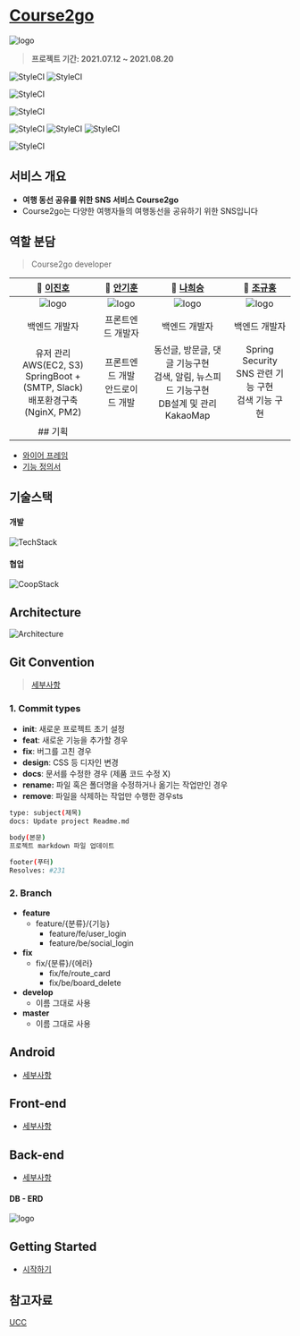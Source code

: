 # [Course2go](http://i5a106.p.ssafy.io/)

![logo](./documentation/img/logo_course2go.png)

> <b> 프로젝트 기간: 2021.07.12 ~ 2021.08.20 </b>

![StyleCI](https://img.shields.io/badge/vue-3-brightgreen)
![StyleCI](https://img.shields.io/badge/vue/cli-4.5.13-brightgreen)

![StyleCI](https://img.shields.io/badge/spring--boot-2.5.2-green)

![StyleCI](https://img.shields.io/badge/mariaDB-10.3.23-blue)

![StyleCI](<https://img.shields.io/badge/ec2(ubuntu)-20.04-orange>)
![StyleCI](https://img.shields.io/badge/pm2-5.1.0-orange)
![StyleCI](https://img.shields.io/badge/nginx-1.18.0-orange)

![StyleCI](<https://img.shields.io/badge/android-9.0(pie)-yellow>)



## 서비스 개요

- <b> 여행 동선 공유를 위한 SNS 서비스 Course2go </b>
- Course2go는 다양한 여행자들의 여행동선을 공유하기 위한 SNS입니다



## 역할 분담

> Course2go developer

|         **🙋 [이진호](https://github.com/jinho-pca)**         | **🙋‍ [안기훈](https://github.com/KiHoonAhn1)** |       **🙋 [나희승](https://github.com/sjsjsjghkdwp)**        |         **🙋‍ [조규홍](https://github.com/sitan516/)**         |
| :----------------------------------------------------------: | :-------------------------------------------: | :----------------------------------------------------------: | :----------------------------------------------------------: |
|           ![logo](./documentation/img/이진호.png)            |    ![logo](./documentation/img/안기훈.png)    |           ![logo](./documentation/img/나희승.png)            |           ![logo](./documentation/img/조규홍.png)            |
|                        백엔드 개발자                         |               프론트엔드 개발자               |                        백엔드 개발자                         |                        백엔드 개발자                         |
| 유저 관리 <br /> AWS(EC2, S3) <br /> SpringBoot + (SMTP, Slack) <br /> 배포환경구축(NginX, PM2) <br /> |  프론트엔드 개발<br /> 안드로이드 개발<br />  | 동선글, 방문글, 댓글 기능구현 <br /> 검색, 알림, 뉴스피드 기능구현 <br /> DB설계 및 관리 <br /> KakaoMap <br /> | Spring Security <br /> SNS 관련 기능 구현 <br /> 검색 기능 구현 <br /> |
|                           ## 기획                            |                                               |                                                              |                                                              |
* [와이어 프레임](https://www.figma.com/file/MliBKOTk3dwSKhyaA3d2QX/%EA%B3%B5%ED%86%B5%ED%94%84%EB%A1%9C%EC%A0%9D%ED%8A%B8?node-id=0%3A1)
* [기능 정의서](https://www.notion.so/5ed72c38a6ac4ed98a3b1613f12aa333?v=06ba98ba8e984949a3047d3bcaaf7aa3)



## 기술스택
#### 개발
![TechStack](./documentation/img/icons/TechStack.png)
#### 협업
![CoopStack](./documentation/img/icons/CoopStack.png)

## Architecture

![Architecture](./documentation/img/Architecture.png)

## Git Convention
> [세부사항](https://www.notion.so/Git.md)

### 1. Commit types

- **init**: 새로운 프로젝트 초기 설정
- **feat**: 새로운 기능을 추가할 경우
- **fix**: 버그를 고친 경우
- **design**: CSS 등 디자인 변경
- **docs**: 문서를 수정한 경우 (제품 코드 수정 X)
- **rename:** 파일 혹은 폴더명을 수정하거나 옮기는 작업만인 경우
- **remove**: 파일을 삭제하는 작업만 수행한 경우sts

```bash
type: subject(제목)
docs: Update project Readme.md

body(본문)
프로젝트 markdown 파일 업데이트

footer(푸터)
Resolves: #231
```

### 2. Branch

- **feature**
  - feature/{분류}/{기능}
    - feature/fe/user_login
    - feature/be/social_login
- **fix**
  - fix/{분류}/{에러}
    - fix/fe/route_card
    - fix/be/board_delete
- **develop**
  - 이름 그대로 사용
- **master**
  - 이름 그대로 사용

## Android

* [세부사항](./android/Readme.md)

## Front-end
* [세부사항](./frontend/README.md)
## Back-end
* [세부사항](./backend/README.md)



#### DB - ERD

![logo](./documentation/img/ERD.png)

## Getting Started
* [시작하기](./documentation/markdown/GettingStarted.md)

## 참고자료

[UCC](./documentation/UCC/Course2go.mp4)
